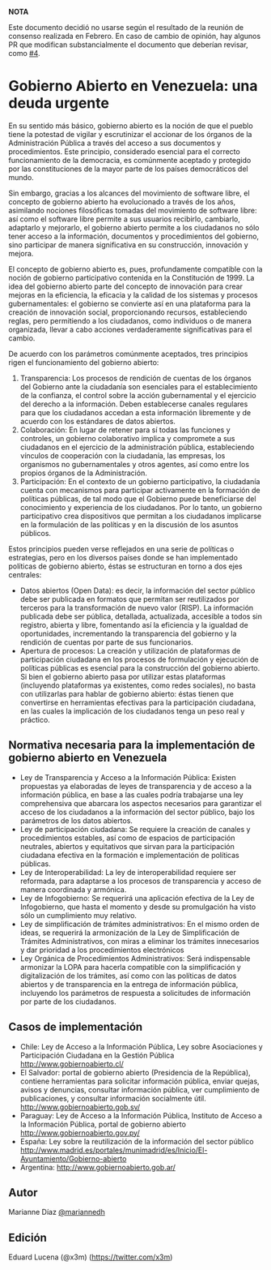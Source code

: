 **NOTA**

Este documento decidió no usarse según el resultado de la reunión de consenso realizada en Febrero. En caso de cambio de opinión, hay algunos PR que modifican substancialmente el documento que deberían revisar, como [#4](https://github.com/cslve/gobiernoabierto/pull/4).

# Gobierno Abierto en Venezuela: una deuda urgente

En su sentido más básico, gobierno abierto es la noción de que el pueblo tiene
la potestad de vigilar y escrutinizar el accionar de los órganos de la
Administración Pública a través del acceso a sus documentos y procedimientos.
Este principio, considerado esencial para el correcto funcionamiento de la
democracia, es comúnmente aceptado y protegido por las constituciones de la mayor parte de los países democráticos del mundo.

Sin embargo, gracias a los alcances del movimiento de software libre, el
concepto de gobierno abierto ha evolucionado a través de los años, asimilando
nociones filosóficas tomadas del movimiento de software libre: así como el
software libre permite a sus usuarios recibirlo, cambiarlo, adaptarlo y
mejorarlo, el gobierno abierto permite a los ciudadanos no sólo tener acceso a
la información, documentos y procedimientos del gobierno, sino participar de
manera significativa en su construcción, innovación y mejora. 

El concepto de gobierno abierto es, pues, profundamente compatible con la noción
de gobierno participativo contenida en la Constitución de 1999. La idea del
gobierno abierto parte del concepto de innovación para crear mejoras en la
eficiencia, la eficacia y la calidad de los sistemas y procesos gubernamentales:
el gobierno se convierte así en una plataforma para la creación de innovación
social, proporcionando recursos, estableciendo reglas, pero permitiendo a los
ciudadanos, como individuos o de manera organizada, llevar a cabo acciones
verdaderamente significativas para el cambio.

De acuerdo con los parámetros comúnmente aceptados, tres principios rigen el
funcionamiento del gobierno abierto:

1. Transparencia: Los procesos de rendición de cuentas de los órganos del
   Gobierno ante la ciudadanía son esenciales para el establecimiento de la
   confianza, el control sobre la acción gubernamental y el ejercicio del
   derecho a la información. Deben establecerse canales regulares para que los
   ciudadanos accedan a esta información libremente y de acuerdo con los
   estándares de datos abiertos.
2. Colaboración: En lugar de retener para sí todas las funciones y controles, un
   gobierno colaborativo implica y compromete a sus ciudadanos en el ejercicio
   de la administración pública, estableciendo vínculos de cooperación con la
   ciudadanía, las empresas, los organismos no gubernamentales y otros agentes,
   así como entre los propios órganos de la Administración.
3. Participación: En el contexto de un gobierno participativo, la ciudadanía
   cuenta con mecanismos para participar activamente en la formación de
   políticas públicas, de tal modo que el Gobierno puede beneficiarse del
   conocimiento y experiencia de los ciudadanos. Por lo tanto, un gobierno
   participativo crea dispositivos que permitan a los ciudadanos implicarse en
   la formulación de las políticas y en la discusión de los asuntos públicos.

Estos principios pueden verse reflejados en una serie de políticas o
estrategias, pero en los diversos países donde se han implementado políticas de
gobierno abierto, éstas se estructuran en torno a dos ejes centrales:
- Datos abiertos (Open Data): es decir, la información del sector público debe
  ser publicada en formatos que permitan ser reutilizados por terceros para la
  transformación de nuevo valor (RISP). La información publicada debe ser
  pública, detallada, actualizada, accesible a todos sin registro, abierta y
  libre, fomentando así la eficiencia y la igualdad de oportunidades,
  incrementando la transparencia del gobierno y la rendición de cuentas por
  parte de sus funcionarios.
- Apertura de procesos: La creación y utilización de plataformas de
  participación ciudadana en los procesos de formulación y ejecución de políticas
  públicas es esencial para la construcción del gobierno abierto. Si bien el
  gobierno abierto pasa por utilizar estas plataformas (incluyendo plataformas
  ya existentes, como redes sociales), no basta con utilizarlas para hablar de
  gobierno abierto: éstas tienen que convertirse en herramientas efectivas para
  la participación ciudadana, en las cuales la implicación de los ciudadanos
  tenga un peso real y práctico.

## Normativa necesaria para la implementación de gobierno abierto en Venezuela

- Ley de Transparencia y Acceso a la Información Pública: Existen propuestas ya
  elaboradas de leyes de transparencia y de acceso a la información pública, en
  base a las cuales podría trabajarse una ley comprehensiva que abarcara los
  aspectos necesarios para garantizar el acceso de los ciudadanos a la
  información del sector público, bajo los parámetros de los datos abiertos.
- Ley de participación ciudadana: Se requiere la creación de canales y
  procedimientos estables, así como de espacios de participación neutrales,
  abiertos y equitativos que sirvan para la participación ciudadana efectiva en
  la formación e implementación de políticas públicas.
- Ley de Interoperabilidad: La ley de interoperabilidad requiere ser reformada,
  para adaptarse a los procesos de transparencia y acceso de manera coordinada y
  armónica.
- Ley de Infogobierno: Se requerirá una aplicación efectiva de la Ley de
  Infogobierno, que hasta el momento y desde su promulgación ha visto sólo un
  cumplimiento muy relativo.
- Ley de simplificación de trámites administrativos: En el mismo orden de ideas,
  se requerirá la armonización de la Ley de Simplificación de Trámites
  Administrativos, con miras a eliminar los trámites innecesarios y dar
  prioridad a los procedimientos electrónicos
- Ley Orgánica de Procedimientos Administrativos: Será indispensable armonizar
  la LOPA para hacerla compatible con la simplificación y digitalización de los
  trámites, así como con las políticas de datos abiertos y de transparencia en
  la entrega de información pública, incluyendo los parámetros de respuesta a
  solicitudes de información por parte de los ciudadanos.

## Casos de implementación

- Chile: Ley de Acceso a la Información Pública, Ley sobre Asociaciones y
  Participación Ciudadana en la Gestión Pública http://www.gobiernoabierto.cl/
- El Salvador: portal de gobierno abierto (Presidencia de la República),
  contiene herramientas para solicitar información pública, enviar quejas,
  avisos y denuncias, consultar información pública, ver cumplimiento de
  publicaciones, y consultar información socialmente útil.
  http://www.gobiernoabierto.gob.sv/ 
- Paraguay: Ley de Acceso a la Información Pública, Instituto de Acceso a la
  Información Pública, portal de gobierno abierto
  http://www.gobiernoabierto.gov.py/
- España: Ley sobre la reutilización de la información del sector público
  http://www.madrid.es/portales/munimadrid/es/Inicio/El-Ayuntamiento/Gobierno-abierto
- Argentina: http://www.gobiernoabierto.gob.ar/

## Autor

Marianne Díaz [@mariannedh](https://twitter.com/mariannedh)

## Edición

Eduard Lucena (@x3m) (https://twitter.com/x3m)

